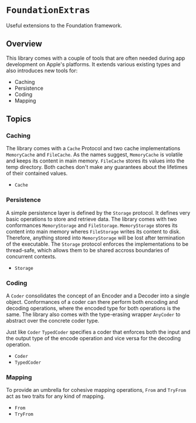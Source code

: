 # ``FoundationExtras``

Useful extensions to the Foundation framework.

## Overview

This library comes with a couple of tools that are often needed during app development on Apple's
platforms. It extends various existing types and also introduces new tools for:
    
- Caching
- Persistence
- Coding
- Mapping

## Topics

### Caching

The library comes with a ``Cache`` Protocol and two cache implementations ``MemoryCache`` and
``FileCache``. As the names suggest, `MemoryCache` is volatile and keeps its content in main
memory. `FileCache` stores its values into the temp directory. Both caches don't make any
guarantees about the lifetimes of their contained values.

- ``Cache``

### Persistence

A simple persistence layer is defined by the ``Storage`` protocol. It defines very basic operations
to store and retrieve data. The library comes with two conformances ``MemoryStorage`` and 
``FileStorage``. `MemoryStorage` stores its content into main memory wheres `FileStorage` writes
its content to disk. Therefore, anything stored into `MemoryStorage` will be lost after termination
of the executable. The `Storage` protocol enforces the implementations to be thread-safe, which
allows them to be shared accross boundaries of concurrent contexts.

- ``Storage``

### Coding

A ``Coder`` consolidates the concept of an Encoder and a Decoder into a single object. Conformances
of a coder can there perform both encoding and decoding operations, where the encoded type for both
operations is the same. The library also comes with the type-erasing wrapper ``AnyCoder`` to
abstract over the concrete coder type.

Just like `Coder` ``TypedCoder`` specifies a coder that enforces both the input and the output type
of the encode operation and vice versa for the decoding operation.

- ``Coder``
- ``TypedCoder``

### Mapping

To provide an umbrella for cohesive mapping operations, ``From`` and ``TryFrom`` act as two traits
for any kind of mapping.

- ``From``
- ``TryFrom``

